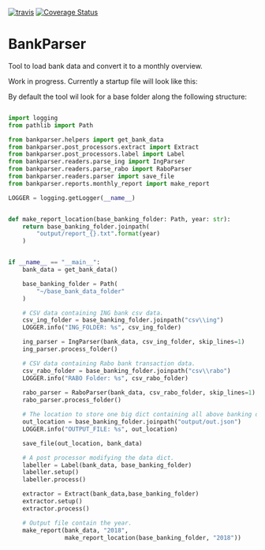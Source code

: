 

[![travis](https://travis-ci.org/sander76/bank_parser.svg?branch=master)](https://travis-ci.org/sander76/bank_parser.svg?branch=master)
[![Coverage Status](https://coveralls.io/repos/github/sander76/bank_parser/badge.svg?branch=master)](https://coveralls.io/github/sander76/bank_parser?branch=master)

# BankParser

Tool to load bank data and convert it to a monthly overview.


Work in progress.
Currently a startup file will look like this:

By default the tool wil look for a base folder along the following structure:

```python

import logging
from pathlib import Path

from bankparser.helpers import get_bank_data
from bankparser.post_processors.extract import Extract
from bankparser.post_processors.label import Label
from bankparser.readers.parse_ing import IngParser
from bankparser.readers.parse_rabo import RaboParser
from bankparser.readers.parser import save_file
from bankparser.reports.monthly_report import make_report

LOGGER = logging.getLogger(__name__)


def make_report_location(base_banking_folder: Path, year: str):
    return base_banking_folder.joinpath(
        "output/report_{}.txt".format(year)
    )


if __name__ == "__main__":
    bank_data = get_bank_data()

    base_banking_folder = Path(
        "~/base_bank_data_folder"
    )

    # CSV data containing ING bank csv data.
    csv_ing_folder = base_banking_folder.joinpath("csv\\ing")
    LOGGER.info("ING_FOLDER: %s", csv_ing_folder)

    ing_parser = IngParser(bank_data, csv_ing_folder, skip_lines=1)
    ing_parser.process_folder()

    # CSV data containing Rabo bank transaction data.
    csv_rabo_folder = base_banking_folder.joinpath("csv\\rabo")
    LOGGER.info("RABO Folder: %s", csv_rabo_folder)
    
    rabo_parser = RaboParser(bank_data, csv_rabo_folder, skip_lines=1)
    rabo_parser.process_folder()

    # The location to store one big dict containing all above banking data.
    out_location = base_banking_folder.joinpath("output/out.json")
    LOGGER.info("OUTPUT_FILE: %s", out_location)

    save_file(out_location, bank_data)

    # A post processor modifying the data dict.
    labeller = Label(bank_data, base_banking_folder)
    labeller.setup()
    labeller.process()

    extractor = Extract(bank_data,base_banking_folder)
    extractor.setup()
    extractor.process()

    # Output file contain the year.
    make_report(bank_data, "2018",
                make_report_location(base_banking_folder, "2018"))



```